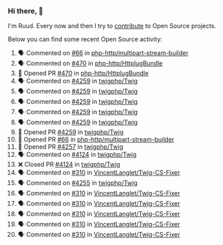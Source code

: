 ### Hi there, 👋

I'm Ruud. Every now and then I try to [contribute](https://github.com/pulls?q=+is%3Apr+author%3Aruudk+archived%3Afalse+is%3Apublic+) to Open Source projects.

Below you can find some recent Open Source activity:

<!--START_SECTION:activity-->
1. 🗣 Commented on [#66](https://github.com/php-http/multipart-stream-builder/pull/66#issuecomment-2328062508) in [php-http/multipart-stream-builder](https://github.com/php-http/multipart-stream-builder)
2. 🗣 Commented on [#470](https://github.com/php-http/HttplugBundle/pull/470#issuecomment-2327116248) in [php-http/HttplugBundle](https://github.com/php-http/HttplugBundle)
3. 💪 Opened PR [#470](https://github.com/php-http/HttplugBundle/pull/470) in [php-http/HttplugBundle](https://github.com/php-http/HttplugBundle)
4. 🗣 Commented on [#4259](https://github.com/twigphp/Twig/pull/4259#issuecomment-2325850136) in [twigphp/Twig](https://github.com/twigphp/Twig)
5. 🗣 Commented on [#4259](https://github.com/twigphp/Twig/pull/4259#issuecomment-2325826011) in [twigphp/Twig](https://github.com/twigphp/Twig)
6. 🗣 Commented on [#4259](https://github.com/twigphp/Twig/pull/4259#issuecomment-2325821580) in [twigphp/Twig](https://github.com/twigphp/Twig)
7. 🗣 Commented on [#4259](https://github.com/twigphp/Twig/pull/4259#issuecomment-2325811615) in [twigphp/Twig](https://github.com/twigphp/Twig)
8. 🗣 Commented on [#4259](https://github.com/twigphp/Twig/pull/4259#issuecomment-2325809552) in [twigphp/Twig](https://github.com/twigphp/Twig)
9. 💪 Opened PR [#4259](https://github.com/twigphp/Twig/pull/4259) in [twigphp/Twig](https://github.com/twigphp/Twig)
10. 💪 Opened PR [#66](https://github.com/php-http/multipart-stream-builder/pull/66) in [php-http/multipart-stream-builder](https://github.com/php-http/multipart-stream-builder)
11. 💪 Opened PR [#4257](https://github.com/twigphp/Twig/pull/4257) in [twigphp/Twig](https://github.com/twigphp/Twig)
12. 🗣 Commented on [#4124](https://github.com/twigphp/Twig/pull/4124#issuecomment-2321077085) in [twigphp/Twig](https://github.com/twigphp/Twig)
13. ❌ Closed PR [#4124](https://github.com/twigphp/Twig/pull/4124) in [twigphp/Twig](https://github.com/twigphp/Twig)
14. 🗣 Commented on [#310](https://github.com/VincentLanglet/Twig-CS-Fixer/pull/310#issuecomment-2320920014) in [VincentLanglet/Twig-CS-Fixer](https://github.com/VincentLanglet/Twig-CS-Fixer)
15. 🗣 Commented on [#4255](https://github.com/twigphp/Twig/pull/4255#issuecomment-2320887069) in [twigphp/Twig](https://github.com/twigphp/Twig)
16. 🗣 Commented on [#310](https://github.com/VincentLanglet/Twig-CS-Fixer/pull/310#issuecomment-2320886420) in [VincentLanglet/Twig-CS-Fixer](https://github.com/VincentLanglet/Twig-CS-Fixer)
17. 🗣 Commented on [#310](https://github.com/VincentLanglet/Twig-CS-Fixer/pull/310#issuecomment-2320834595) in [VincentLanglet/Twig-CS-Fixer](https://github.com/VincentLanglet/Twig-CS-Fixer)
18. 🗣 Commented on [#310](https://github.com/VincentLanglet/Twig-CS-Fixer/pull/310#issuecomment-2320769827) in [VincentLanglet/Twig-CS-Fixer](https://github.com/VincentLanglet/Twig-CS-Fixer)
19. 🗣 Commented on [#310](https://github.com/VincentLanglet/Twig-CS-Fixer/pull/310#issuecomment-2320741411) in [VincentLanglet/Twig-CS-Fixer](https://github.com/VincentLanglet/Twig-CS-Fixer)
20. 🗣 Commented on [#310](https://github.com/VincentLanglet/Twig-CS-Fixer/pull/310#issuecomment-2320729340) in [VincentLanglet/Twig-CS-Fixer](https://github.com/VincentLanglet/Twig-CS-Fixer)
<!--END_SECTION:activity-->
